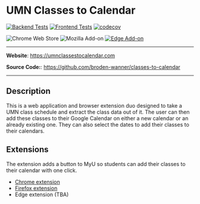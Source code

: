 # UMN Classes to Calendar

[![Backend Tests](https://github.com/broden-wanner/classes-to-calendar/actions/workflows/backend-tests.yml/badge.svg)](https://github.com/broden-wanner/classes-to-calendar/actions/workflows/backend-tests.yml)
[![Frontend Tests](https://github.com/broden-wanner/classes-to-calendar/actions/workflows/frontend-tests.yml/badge.svg)](https://github.com/broden-wanner/classes-to-calendar/actions/workflows/frontend-tests.yml) 
[![codecov](https://codecov.io/gh/broden-wanner/classes-to-calendar/branch/master/graph/badge.svg?token=O3743HVAON)](https://codecov.io/gh/broden-wanner/classes-to-calendar)

![Chrome Web Store](https://img.shields.io/chrome-web-store/v/hgdfmecgpajmoeionaieooohpbkibaen)
![Mozilla Add-on](https://img.shields.io/amo/v/%7Bbc5ce2f1-6eda-4ffa-8c8a-aba76a72cc04%7D)
[![Edge Add-on](https://img.shields.io/badge/dynamic/json?label=edge%20add-on&prefix=v&query=%24.version&url=https%3A%2F%2Fmicrosoftedge.microsoft.com%2Faddons%2Fgetproductdetailsbycrxid%2Filbnlffpbbemoigkjpnldhihppmcnhji)](	https://microsoftedge.microsoft.com/addons/detail/ilbnlffpbbemoigkjpnldhihppmcnhji)

---

**Website**: <a href="https://umnclassestocalendar.com" target="blank">https://umnclassestocalendar.com</a>

**Source Code:**: <a href="https://github.com/broden-wanner/classes-to-calendar" target="blank">https://github.com/broden-wanner/classes-to-calendar</a>

---
## Description

This is a web application and browser extension duo designed to take a UMN class schedule
and extract the class data out of it. The user can then add these classes to
their Google Calendar on either a new calendar or
an already existing one. They can also select the dates to add their classes to
their calendars.

## Extensions

The extension adds a button to MyU so students can add their classes to their calendar with one click.

- [Chrome extension](https://chrome.google.com/webstore/detail/umn-classes-to-calendar/hgdfmecgpajmoeionaieooohpbkibaen)
- [Firefox extension](https://addons.mozilla.org/en-US/firefox/addon/umn-classes-to-calendar/)
- Edge extension (TBA)
